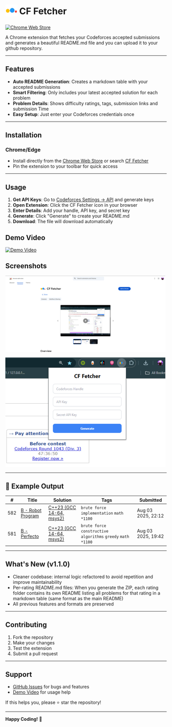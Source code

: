 <h1>
  <sub>
    <img src="images/CF_Fetcher_icn.png" alt="CF Fetcher logo" height="38">
  </sub>
  CF Fetcher
</h1>

<!-- <a href="https://addons.mozilla.org/en-US/firefox/addon/carrot/"><img src="https://i.imgur.com/WJ9Fhop.png" alt="Mozilla Add-ons" height="48"></a>&emsp; -->
<a href="https://chromewebstore.google.com/detail/pehfoogjijedipaehbibmjcajbcbimef?utm_source=item-share-cb"><img src="https://i.imgur.com/iswHnpJ.png" alt="Chrome Web Store" height="48"></a>

A Chrome extension that fetches your Codeforces accepted submissions and generates a beautiful README.md file and you can upload it to your github repository.


---

## Features

- **Auto README Generation**: Creates a markdown table with your accepted submissions
- **Smart Filtering**: Only includes your latest accepted solution for each problem
- **Problem Details**: Shows difficulty ratings, tags, submission links and submission Time
- **Easy Setup**: Just enter your Codeforces credentials once

---

## Installation

### Chrome/Edge
 - Install directly from the [Chrome Web Store](https://chromewebstore.google.com/detail/pehfoogjijedipaehbibmjcajbcbimef?utm_source=item-share-cb) or search [CF Fetcher](https://chromewebstore.google.com/detail/pehfoogjijedipaehbibmjcajbcbimef?utm_source=item-share-cb)
 - Pin the extension to your toolbar for quick access
<!-- 
### Firefox
- Install from [Mozilla Add-ons](https://addons.mozilla.org/en-US/firefox/addon/cf-fetcher/) -->

---

## Usage

1. **Get API Keys**: Go to [Codeforces Settings → API](https://codeforces.com/settings/api) and generate keys
2. **Open Extension**: Click the CF Fetcher icon in your browser
3. **Enter Details**: Add your handle, API key, and secret key
4. **Generate**: Click "Generate" to create your README.md
5. **Download**: The file will download automatically

## Demo Video

[![Demo Video](https://img.youtube.com/vi/ffDfqiJUlMs/0.jpg)](https://www.youtube.com/watch?v=ffDfqiJUlMs)

## Screenshots

<!-- 
![Screenshot 1](https://raw.githubusercontent.com/Andrew-Velox/Codeforces-Submission-Fetcher-Extension/main/images/image.png)
![Screenshot 2](https://raw.githubusercontent.com/Andrew-Velox/Codeforces-Submission-Fetcher-Extension/main/images/Screenshot%202025-08-19%20205819.png) -->
<!-- ![Screenshot 3](./images/Screenshot 2025-08-14 202642.png) -->
<p>
  <img src="images/image.png" alt="Main UI" width="500">
</p>
<p>
  <img src="images/Screenshot 2025-08-19 205819.png" alt="Screenshot 1" width="500">
</p>
<!-- <p>
  <img src="images/Screenshot 2025-08-14 202642.png" alt="Screenshot 2" width="500">
</p> -->

---

## 🎯 Example Output

| # | Title | Solution | Tags | Submitted |
|:-:|-------|----------|------|-----------|
| 582 | [B - Robot Program](https://codeforces.com/contest/2070/problem/B) | [C++23 (GCC 14-64, msys2)](https://codeforces.com/contest/2070/submission/332250946) | `brute force` `implementation` `math` `*1100` | Aug 03 2025, 22:12 |
| 581 | [B - Perfecto](https://codeforces.com/contest/2071/problem/B) | [C++23 (GCC 14-64, msys2)](https://codeforces.com/contest/2071/submission/332230979) | `brute force` `constructive algorithms` `greedy` `math` `*1100` | Aug 03 2025, 19:42 |


---

## What's New (v1.1.0)

- Cleaner codebase: internal logic refactored to avoid repetition and improve maintainability
- Per-rating README.md files: When you generate the ZIP, each rating folder contains its own README listing all problems for that rating in a markdown table (same format as the main README)
- All previous features and formats are preserved

---

## Contributing

1. Fork the repository
2. Make your changes
3. Test the extension
4. Submit a pull request

---

## Support

- [GitHub Issues](https://github.com/Andrew-Velox/Codeforces-Submission-Fetcher-Extension/issues) for bugs and features
- [Demo Video](https://www.youtube.com/watch?v=ffDfqiJUlMs) for usage help

If this helps you, please ⭐ star the repository!

---

**Happy Coding!** 🚀



